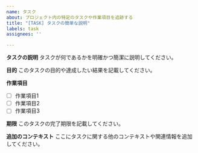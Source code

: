 ```yaml
---
name: タスク
about: プロジェクト内の特定のタスクや作業項目を追跡する
title: "[TASK] タスクの簡単な説明"
labels: task
assignees: ''

---
```


**タスクの説明**
タスクが何であるかを明確かつ簡潔に説明してください。

**目的**
このタスクの目的や達成したい結果を記載してください。

**作業項目**
- [ ] 作業項目1
- [ ] 作業項目2
- [ ] 作業項目3

**期限**
このタスクの完了期限を記載してください。

**追加のコンテキスト**
ここにタスクに関する他のコンテキストや関連情報を追加してください。
